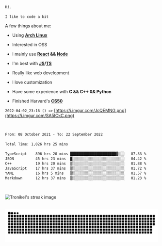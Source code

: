 ```
Hi.

I like to code a bit
```

A few things about me:

-   Using **[Arch Linux](https://archlinux.org/)**

-   Interested in OSS

-   I mainly use **[React](https://reactjs.org/) && [Node](https://nodejs.org/en/)**

-   I'm best with **[JS](https://www.javascript.com/)/[TS](https://www.typescriptlang.org/)**

-   Really like web development

-   I love customization

-   Have some experience with **C && C++ && Python**

-   Finished Harvard's **[CS50](https://cs50.harvard.edu)**

`2022-04-02_23:16 () =>` [https://i.imgur.com/JcQEMNG.png](https://i.imgur.com/SA5ICkC.png)

<br>

<!--START_SECTION:waka-->

```text
From: 08 October 2021 - To: 22 September 2022

Total Time: 1,026 hrs 25 mins

TypeScript    896 hrs 20 mins █████████████████████▓░░░   87.33 %
JSON          45 hrs 23 mins  █░░░░░░░░░░░░░░░░░░░░░░░░   04.42 %
C++           19 hrs 20 mins  ▒░░░░░░░░░░░░░░░░░░░░░░░░   01.88 %
JavaScript    17 hrs 37 mins  ▒░░░░░░░░░░░░░░░░░░░░░░░░   01.72 %
YAML          16 hrs 5 mins   ▒░░░░░░░░░░░░░░░░░░░░░░░░   01.57 %
Markdown      12 hrs 37 mins  ▒░░░░░░░░░░░░░░░░░░░░░░░░   01.23 %
```

<!--END_SECTION:waka-->

<br>

<p><img align="center" src="https://github-readme-streak-stats.herokuapp.com/?user=Tronikelis&theme=dark" alt="Tronikel's streak image" /></p>

<br>

<img title="" src="https://raw.githubusercontent.com/Tronikelis/Tronikelis/output/github-contribution-grid-snake.svg" alt="very cool snake thingey" data-align="left">
